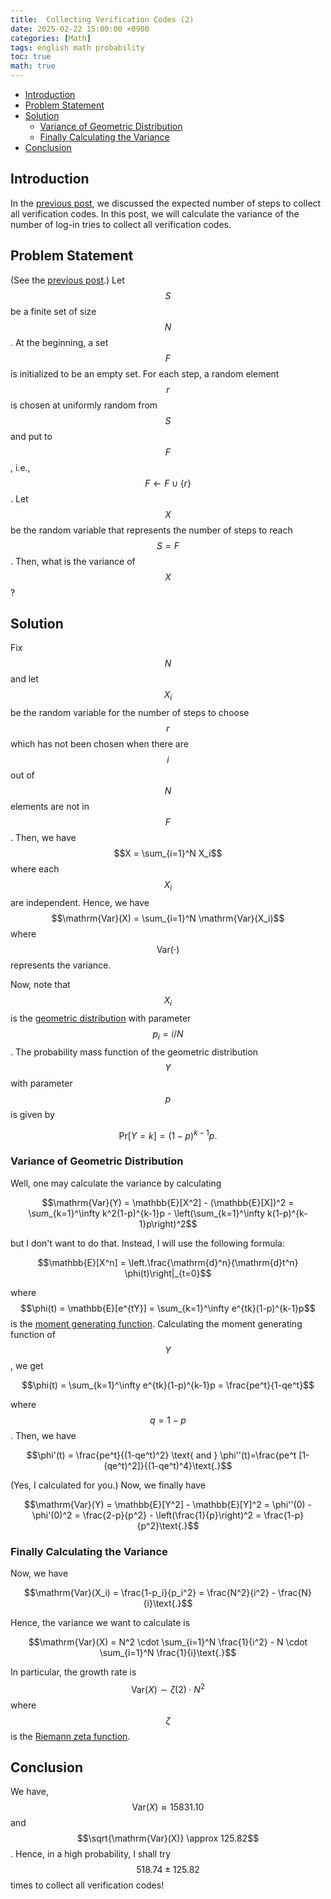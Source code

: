 ```yaml
---
title:  Collecting Verification Codes (2)
date: 2025-02-22 15:00:00 +0900
categories: [Math]
tags: english math probability
toc: true
math: true
---
```


<!--toc:start-->
- [Introduction](#introduction)
- [Problem Statement](#problem-statement)
- [Solution](#solution)
  - [Variance of Geometric Distribution](#variance-of-geometric-distribution)
  - [Finally Calculating the Variance](#finally-calculating-the-variance)
- [Conclusion](#conclusion)
<!--toc:end-->

## Introduction

In the [previous
post](https://a-h4nu.github.io/posts/collecting-verification-codes), we
discussed the expected number of steps to collect all verification codes. In this
post, we will calculate the variance of the number of log-in tries to collect all
verification codes.

## Problem Statement

(See the [previous post](https://a-h4nu.github.io/posts/collecting-verification-codes).)
Let $$S$$ be a finite set of size $$N$$. At the beginning, a set $$F$$ is
initialized to be an empty set. For each step, a random element $$r$$ is chosen
at uniformly random from $$S$$ and put to $$F$$, i.e., $$F \leftarrow F \cup \{
  r \}$$. Let $$X$$ be the random variable that represents the number of steps to
reach $$S = F$$. Then, what is the variance of $$X$$?

## Solution

Fix $$N$$ and let $$X_i$$ be the random variable for the number of steps to
choose $$r$$ which has not been chosen when there are $$i$$ out of $$N$$ elements
are not in $$F$$. Then, we have $$X = \sum_{i=1}^N X_i$$ where each $$X_i$$ are
independent. Hence, we have $$\mathrm{Var}(X) = \sum_{i=1}^N \mathrm{Var}(X_i)$$
where $$\mathrm{Var}(\cdot)$$ represents the variance.

Now, note that $$X_i$$ is the [geometric
distribution](https:////en.wikipedia.org/wiki/Geometric_distribution) with
parameter $$p_i = i/N$$. The probability mass function of the geometric
distribution $$Y$$ with parameter $$p$$ is given by

$$\mathrm{Pr}[Y=k] = (1-p)^{k-1}p\text{.}$$

### Variance of Geometric Distribution

Well, one may calculate the variance by calculating

$$\mathrm{Var}(Y) = \mathbb{E}[X^2] - (\mathbb{E}[X])^2 = \sum_{k=1}^\infty
k^2(1-p)^{k-1}p - \left(\sum_{k=1}^\infty k(1-p)^{k-1}p\right)^2$$

but I don't want to do that. Instead, I will use the following formula:

$$\mathbb{E}[X^n] = \left.\frac{\mathrm{d}^n}{\mathrm{d}t^n} \phi(t)\right|_{t=0}$$

where $$\phi(t) = \mathbb{E}[e^{tY}] = \sum_{k=1}^\infty e^{tk}(1-p)^{k-1}p$$
is the [moment generating
function](https://en.wikipedia.org/wiki/Moment-generating_function).
Calculating the moment generating function of $$Y$$, we get

$$\phi(t) = \sum_{k=1}^\infty e^{tk}(1-p)^{k-1}p = \frac{pe^t}{1-qe^t}$$

where $$q = 1-p$$. Then, we have

$$\phi'(t) = \frac{pe^t}{(1-qe^t)^2} \text{ and } \phi''(t)=\frac{pe^t [1-(qe^t)^2]}{(1-qe^t)^4}\text{.}$$

(Yes, I calculated for you.)
Now, we finally have

$$\mathrm{Var}(Y) = \mathbb{E}[Y^2] - \mathbb{E}[Y]^2 = \phi''(0) -
\phi'(0)^2 = \frac{2-p}{p^2} - \left(\frac{1}{p}\right)^2 = \frac{1-p}{p^2}\text{.}$$

### Finally Calculating the Variance

Now, we have

$$\mathrm{Var}(X_i) = \frac{1-p_i}{p_i^2} = \frac{N^2}{i^2} - \frac{N}{i}\text{.}$$

Hence, the variance we want to calculate is

$$\mathrm{Var}(X) = N^2 \cdot \sum_{i=1}^N \frac{1}{i^2} - N \cdot \sum_{i=1}^N
\frac{1}{i}\text{.}$$

In particular, the growth rate is $$\mathrm{Var}(X) \sim \zeta(2) \cdot N^2$$
where $$\zeta$$ is the [Riemann zeta function](https://en.wikipedia.org/wiki/Riemann_zeta_function).

## Conclusion

We have, $$\mathrm{Var}(X) \approx 15831.10$$ and $$\sqrt{\mathrm{Var}(X)}
\approx 125.82$$. Hence, in a high probability, I shall try $$518.74 \pm 125.82$$
times to collect all verification codes!
